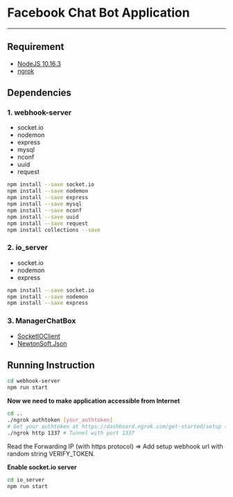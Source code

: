 # Facebook Chat Bot Application
----
## Requirement
- [NodeJS 10.16.3](https://nodejs.org/download/release/v10.16.3/)
- [ngrok](https://ngrok.com/download)

## Dependencies
### 1. webhook-server
- socket.io
- nodemon
- express
- mysql
- nconf
- uuid
- request
```bash
npm install --save socket.io
npm install --save nodemon
npm install --save express
npm install --save mysql
npm install --save nconf
npm install --save uuid
npm install --save request
npm install collections --save
```
### 2. io_server
- socket.io
- nodemon
- express
```bash
npm install --save socket.io
npm install --save nodemon
npm install --save express
```
### 3. ManagerChatBox
- [SocketIOClient](https://github.com/doghappy/socket.io-client-csharp)
- [NewtonSoft.Json](https://www.newtonsoft.com/json)

## Running Instruction

```bash
cd webhook-server
npm run start
```

**Now we need to make application accessible from Internet**
```bash
cd ..
./ngrok authtoken [your_authtoken]
# Get your authtoken at https://dashboard.ngrok.com/get-started/setup (need to sign in)
./ngrok http 1337 # Tunnel with port 1337
```
Read the Forwarding IP (with https protocol) => Add setup webhook url with random string VERIFY_TOKEN.

**Enable socket.io server**
```bash
cd io_server
npm run start
```